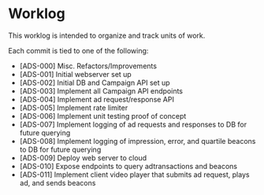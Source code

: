 # Worklog

This worklog is intended to organize and track units of work.

Each commit is tied to one of the following:

- [ADS-000] Misc. Refactors/Improvements
- [ADS-001] Initial webserver set up
- [ADS-002] Initial DB and Campaign API set up 
- [ADS-003] Implement all Campaign API endpoints
- [ADS-004] Implement ad request/response API
- [ADS-005] Implement rate limiter
- [ADS-006] Implement unit testing proof of concept
- [ADS-007] Implement logging of ad requests and responses to DB for future querying
- [ADS-008] Implement logging of impression, error, and quartile beacons to DB for future querying
- [ADS-009] Deploy web server to cloud
- [ADS-010] Expose endpoints to query adtransactions and beacons
- [ADS-011] Implement client video player that submits ad request, plays ad, and sends beacons